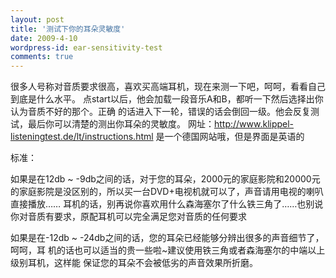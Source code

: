 ```yaml
---
layout: post
title: '测试下你的耳朵灵敏度'
date: 2009-4-10
wordpress-id: ear-sensitivity-test
comments: true
---
```

很多人号称对音质要求很高，喜欢买高端耳机，现在来测一下吧，呵呵，看看自己到底是什么水平。
点start以后，他会加载一段音乐A和B，都听一下然后选择出你认为音质不好的那个。正确
的话进入下一轮，错误的话会倒回一级。他会反复测试，最后你可以清楚的测出你耳朵的灵敏度。
网址：<a href="http://www.klippel-listeningtest.de/lt/instructions.html" target="_blank">http://www.klippel-listeningtest.de/lt/instructions.html</a>
是一个德国网站哦，但是界面是英语的

标准：

如果是在12db ~ -9db之间的话，对于您的耳朵，2000元的家庭影院和20000元的家庭影院是没区别的，所以买一台DVD+电视机就可以了，声音请用电视的喇叭直接播放……
耳机的话，别再说你喜欢用什么森海塞尔了什么铁三角了……也别说你对音质有要求，原配耳机可以完全满足您对音质的任何要求

如果是在-12db ~ -24db之间的话，您的耳朵已经能够分辨出很多的声音细节了，呵呵，耳
机的话也可以适当的贵一些啦~建议使用铁三角或者森海塞尔的中端以上级别耳机，这样能
保证您的耳朵不会被低劣的声音效果所折磨。
